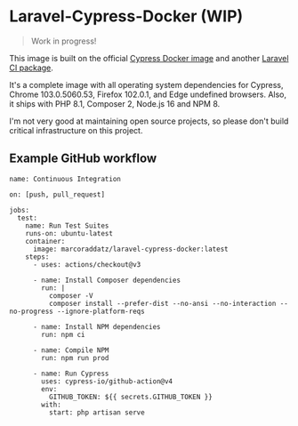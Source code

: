 # Laravel-Cypress-Docker (WIP)

> Work in progress!

This image is built on the official [Cypress Docker image](https://github.com/cypress-io/cypress-docker-images/tree/master/browsers/node16.14.2-slim-chrome103-ff102) and another [Laravel CI package](https://github.com/lbausch/laravel-ci/blob/master/Dockerfile).

It's a complete image with all operating system dependencies for Cypress, Chrome 103.0.5060.53, Firefox 102.0.1, and Edge undefined browsers. Also, it ships with PHP 8.1, Composer 2, Node.js 16 and NPM 8.

I'm not very good at maintaining open source projects, so please don't build critical infrastructure on this project.

## Example GitHub workflow

```
name: Continuous Integration

on: [push, pull_request]

jobs:
  test:
    name: Run Test Suites
    runs-on: ubuntu-latest
    container:
      image: marcoraddatz/laravel-cypress-docker:latest
    steps:
      - uses: actions/checkout@v3

      - name: Install Composer dependencies
        run: |
          composer -V
          composer install --prefer-dist --no-ansi --no-interaction --no-progress --ignore-platform-reqs

      - name: Install NPM dependencies
        run: npm ci

      - name: Compile NPM
        run: npm run prod

      - name: Run Cypress
        uses: cypress-io/github-action@v4
        env:
          GITHUB_TOKEN: ${{ secrets.GITHUB_TOKEN }}
        with:
          start: php artisan serve
```